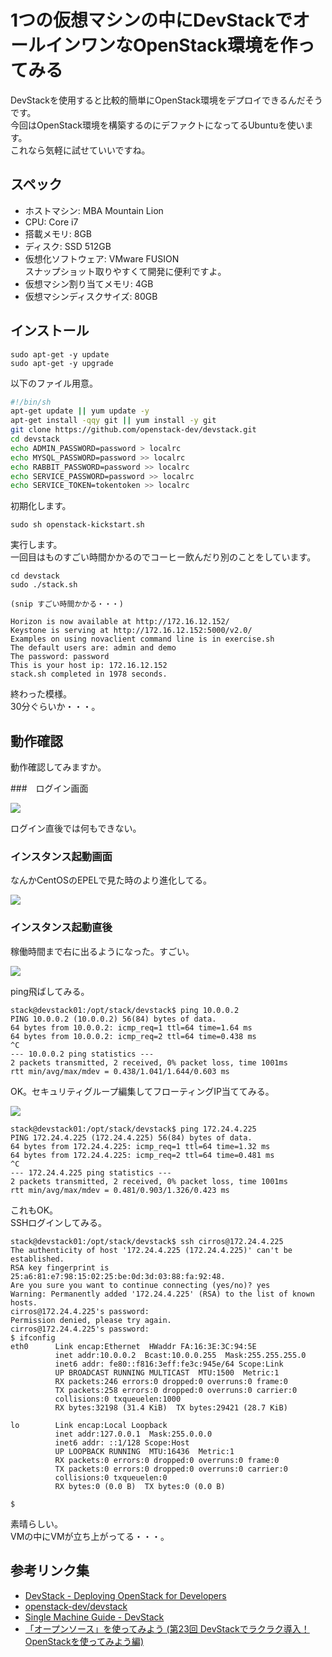 # 1つの仮想マシンの中にDevStackでオールインワンなOpenStack環境を作ってみる

DevStackを使用すると比較的簡単にOpenStack環境をデプロイできるんだそうです。  
今回はOpenStack環境を構築するのにデファクトになってるUbuntuを使います。  
これなら気軽に試せていいですね。

## スペック

- ホストマシン: MBA Mountain Lion
- CPU: Core i7
- 搭載メモリ: 8GB
- ディスク: SSD 512GB
- 仮想化ソフトウェア: VMware FUSION  
スナップショット取りやすくて開発に便利ですよ。
- 仮想マシン割り当てメモリ: 4GB
- 仮想マシンディスクサイズ: 80GB

## インストール

```
sudo apt-get -y update
sudo apt-get -y upgrade
```

以下のファイル用意。

```shell:openstack-kickstart.sh
#!/bin/sh
apt-get update || yum update -y
apt-get install -qqy git || yum install -y git
git clone https://github.com/openstack-dev/devstack.git
cd devstack
echo ADMIN_PASSWORD=password > localrc
echo MYSQL_PASSWORD=password >> localrc
echo RABBIT_PASSWORD=password >> localrc
echo SERVICE_PASSWORD=password >> localrc
echo SERVICE_TOKEN=tokentoken >> localrc
```

初期化します。

```
sudo sh openstack-kickstart.sh
```

実行します。  
一回目はものすごい時間かかるのでコーヒー飲んだり別のことをしています。

```
cd devstack
sudo ./stack.sh

(snip すごい時間かかる・・・)

Horizon is now available at http://172.16.12.152/
Keystone is serving at http://172.16.12.152:5000/v2.0/
Examples on using novaclient command line is in exercise.sh
The default users are: admin and demo
The password: password
This is your host ip: 172.16.12.152
stack.sh completed in 1978 seconds.
```

終わった模様。  
30分ぐらいか・・・。

## 動作確認

動作確認してみますか。

###　ログイン画面

![](img/login.png)

ログイン直後では何もできない。

### インスタンス起動画面

なんかCentOSのEPELで見た時のより進化してる。

![](img/create_instance.png)

### インスタンス起動直後

稼働時間まで右に出るようになった。すごい。

![](img/start.png)

ping飛ばしてみる。

```
stack@devstack01:/opt/stack/devstack$ ping 10.0.0.2
PING 10.0.0.2 (10.0.0.2) 56(84) bytes of data.
64 bytes from 10.0.0.2: icmp_req=1 ttl=64 time=1.64 ms
64 bytes from 10.0.0.2: icmp_req=2 ttl=64 time=0.438 ms
^C
--- 10.0.0.2 ping statistics ---
2 packets transmitted, 2 received, 0% packet loss, time 1001ms
rtt min/avg/max/mdev = 0.438/1.041/1.644/0.603 ms
```

OK。セキュリティグループ編集してフローティングIP当ててみる。

![](img/security.png)

```
stack@devstack01:/opt/stack/devstack$ ping 172.24.4.225
PING 172.24.4.225 (172.24.4.225) 56(84) bytes of data.
64 bytes from 172.24.4.225: icmp_req=1 ttl=64 time=1.32 ms
64 bytes from 172.24.4.225: icmp_req=2 ttl=64 time=0.481 ms
^C
--- 172.24.4.225 ping statistics ---
2 packets transmitted, 2 received, 0% packet loss, time 1001ms
rtt min/avg/max/mdev = 0.481/0.903/1.326/0.423 ms
```

これもOK。  
SSHログインしてみる。

```
stack@devstack01:/opt/stack/devstack$ ssh cirros@172.24.4.225
The authenticity of host '172.24.4.225 (172.24.4.225)' can't be established.
RSA key fingerprint is 25:a6:81:e7:98:15:02:25:be:0d:3d:03:88:fa:92:48.
Are you sure you want to continue connecting (yes/no)? yes
Warning: Permanently added '172.24.4.225' (RSA) to the list of known hosts.
cirros@172.24.4.225's password: 
Permission denied, please try again.
cirros@172.24.4.225's password: 
$ ifconfig
eth0      Link encap:Ethernet  HWaddr FA:16:3E:3C:94:5E  
          inet addr:10.0.0.2  Bcast:10.0.0.255  Mask:255.255.255.0
          inet6 addr: fe80::f816:3eff:fe3c:945e/64 Scope:Link
          UP BROADCAST RUNNING MULTICAST  MTU:1500  Metric:1
          RX packets:246 errors:0 dropped:0 overruns:0 frame:0
          TX packets:258 errors:0 dropped:0 overruns:0 carrier:0
          collisions:0 txqueuelen:1000 
          RX bytes:32198 (31.4 KiB)  TX bytes:29421 (28.7 KiB)

lo        Link encap:Local Loopback  
          inet addr:127.0.0.1  Mask:255.0.0.0
          inet6 addr: ::1/128 Scope:Host
          UP LOOPBACK RUNNING  MTU:16436  Metric:1
          RX packets:0 errors:0 dropped:0 overruns:0 frame:0
          TX packets:0 errors:0 dropped:0 overruns:0 carrier:0
          collisions:0 txqueuelen:0 
          RX bytes:0 (0.0 B)  TX bytes:0 (0.0 B)

$ 

```

素晴らしい。  
VMの中にVMが立ち上がってる・・・。

## 参考リンク集

- [DevStack - Deploying OpenStack for Developers](http://devstack.org/)
- [openstack-dev/devstack](https://github.com/openstack-dev/devstack)
- [Single Machine Guide - DevStack](http://devstack.org/guides/single-vm.html)
- [「オープンソース」を使ってみよう (第23回 DevStackでラクラク導入！ OpenStackを使ってみよう編)](http://www.ospn.jp/press/20120828no27-useit-oss.html)
